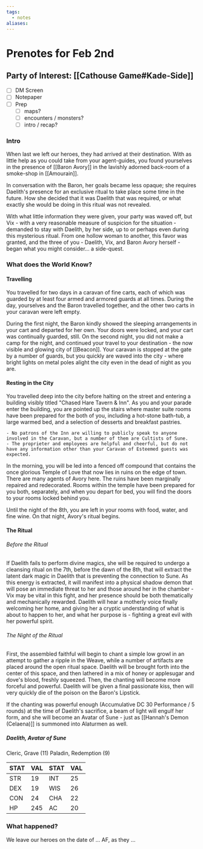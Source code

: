 ```yaml
---
tags:
  - notes
aliases:
---
```


# Prenotes for Feb 2nd
## Party of Interest: [[Cathouse Game#Kade-Side]]
- [ ] DM Screen
- [ ] Notepaper
- [ ] Prep
	- [ ] maps?
	- [ ] encounters / monsters?
	- [ ] intro / recap?

### Intro
When last we left our heroes, they had arrived at their destination. With as little help as you could take from your agent-guides, you found yourselves in the presence of [[Baron Avory]] in the lavishly adorned back-room of a smoke-shop in [[Amourain]]. 

In conversation with the Baron, her goals became less opaque; she requires Daelith's presence for an exclusive ritual to take place some time in the future. How she decided that it was Daelith that was required, or what exactly she would be doing in this ritual was not revealed.

With what little information they were given, your party was waved off, but Vix - with a very reasonable measure of suspicion for the situation - demanded to stay with Daelith, by her side, up to or perhaps even during this mysterious ritual. From one hollow woman to another, this favor was granted, and the three of you - Daelith, Vix, and Baron Avory herself - began what you might consider... a side-quest.

### What does the World Know?

#### Travelling
You travelled for two days in a caravan of fine carts, each of which was guarded by at least four armed and armored guards at all times. During the day, yourselves and the Baron travelled together, and the other two carts in your caravan were left empty. 

During the first night, the Baron kindly showed the sleeping arrangements in your cart and departed for her own. Your doors were locked, and your cart was continually guarded, still. On the second night, you did not make a camp for the night, and continued your travel to your destination - the now visible and glowing city of [[Beacon]]. Your caravan is stopped at the gate by a number of guards, but you quickly are waved into the city - where bright lights on metal poles alight the city even in the dead of night as you are.

#### Resting in the City
You travelled deep into the city before halting on the street and entering a building visibly titled "Chased Hare Tavern & Inn". As you and your parade enter the building, you are pointed up the stairs where master suite rooms have been prepared for the both of you, including a hot-stone bath-tub, a large warmed bed, and a selection of desserts and breakfast pastries.

	- No patrons of the Inn are willing to publicly speak to anyone involved in the Caravan, but a number of them are Cultists of Sune.
	- The proprieter and employees are helpful and cheerful, but do not have any information other than your Caravan of Esteemed guests was expected.

In the morning, you will be led into a fenced off compound that contains the once glorious Temple of Love that now lies in ruins on the edge of town. There are many agents of Avory here. The ruins have been marginally repaired and redecorated. Rooms within the temple have been prepared for you both, separately, and when you depart for bed, you will find the doors to your rooms locked behind you.

Until the night of the 8th, you are left in your rooms with food, water, and fine wine. On that night, Avory's ritual begins.

#### The Ritual
###### Before the Ritual
If Daelith fails to perform divine magics, she will be required to undergo a cleansing ritual on the 7th, before the dawn of the 8th, that will extract the latent dark magic in Daelith that is preventing the connection to Sune. As this energy is extracted, it will manifest into a physical shadow demon that will pose an immediate threat to her and those around her in the chamber - Vix may be vital in this fight, and her presence should be both thematically and mechanically rewarded. Daelith will hear a motherly voice finally welcoming her home, and giving her a cryptic understanding of what is about to happen to her, and what her purpose is - fighting a great evil with her powerful spirit. 

###### The Night of the Ritual
First, the assembled faithful will begin to chant a simple low growl in an attempt to gather a ripple in the Weave, while a number of artifacts are placed around the open ritual space. Daelith will be brought forth into the center of this space, and then lathered in a mix of honey or applesugar and dove's blood, freshly squeezed. Then, the chanting will become more forceful and powerful. Daelith will be given a final passionate kiss, then will very quickly die of the poison on the Baron's Lipstick.

If the chanting was powerful enough (Accumulative DC 30 Performance / 5 rounds) at the time of Daelith's sacrifice, a beam of light will engulf her form, and she will become an Avatar of Sune - just as [[Hannah's Demon (Celaena)]] is summoned into Alaturmen as well.

##### Daelith, Avatar of Sune
Cleric, Grave (11)
Paladin, Redemption (9)

STAT | VAL | STAT | VAL
--- | --- | --- | ---
STR | 19 | INT | 25
DEX | 19 | WIS | 26
CON | 24 | CHA | 22
HP | 245 | AC | 20

### What happened?


We leave our heroes on the date of ... AF, as they ...